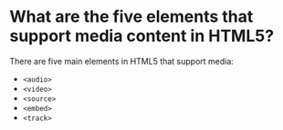 # What are the five elements that support media content in HTML5?
There are five main elements in HTML5 that support media:

- `<audio>`
- `<video>`
- `<source>`
- `<embed>`
- `<track>`
